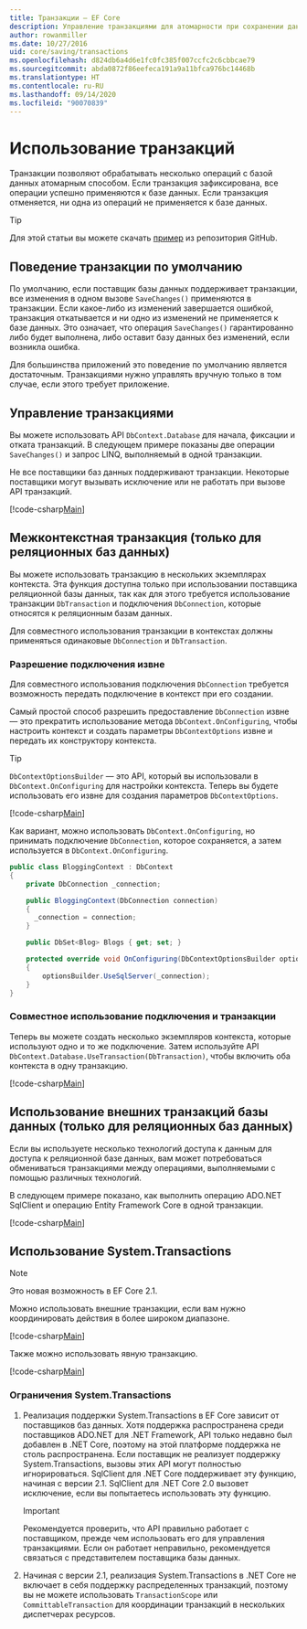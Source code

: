 ```yaml
---
title: Транзакции — EF Core
description: Управление транзакциями для атомарности при сохранении данных с помощью Entity Framework Core
author: rowanmiller
ms.date: 10/27/2016
uid: core/saving/transactions
ms.openlocfilehash: d824db6a4d6e1fc0fc385f007ccfc2c6cbbcae79
ms.sourcegitcommit: abda0872f86eefeca191a9a11bfca976bc14468b
ms.translationtype: HT
ms.contentlocale: ru-RU
ms.lasthandoff: 09/14/2020
ms.locfileid: "90070839"
---
```

# <a name="using-transactions"></a>Использование транзакций

Транзакции позволяют обрабатывать несколько операций с базой данных атомарным способом. Если транзакция зафиксирована, все операции успешно применяются к базе данных. Если транзакция отменяется, ни одна из операций не применяется к базе данных.

> [!TIP]  
> Для этой статьи вы можете скачать [пример](https://github.com/dotnet/EntityFramework.Docs/tree/master/samples/core/Saving/Transactions/) из репозитория GitHub.

## <a name="default-transaction-behavior"></a>Поведение транзакции по умолчанию

По умолчанию, если поставщик базы данных поддерживает транзакции, все изменения в одном вызове `SaveChanges()` применяются в транзакции. Если какое-либо из изменений завершается ошибкой, транзакция откатывается и ни одно из изменений не применяется к базе данных. Это означает, что операция `SaveChanges()` гарантированно либо будет выполнена, либо оставит базу данных без изменений, если возникла ошибка.

Для большинства приложений это поведение по умолчанию является достаточным. Транзакциями нужно управлять вручную только в том случае, если этого требует приложение.

## <a name="controlling-transactions"></a>Управление транзакциями

Вы можете использовать API `DbContext.Database` для начала, фиксации и отката транзакций. В следующем примере показаны две операции `SaveChanges()` и запрос LINQ, выполняемый в одной транзакции.

Не все поставщики баз данных поддерживают транзакции. Некоторые поставщики могут вызывать исключение или не работать при вызове API транзакций.

[!code-csharp[Main](../../../samples/core/Saving/Transactions/ControllingTransaction/Sample.cs?name=Transaction&highlight=3,17,18,19)]

## <a name="cross-context-transaction-relational-databases-only"></a>Межконтекстная транзакция (только для реляционных баз данных)

Вы можете использовать транзакцию в нескольких экземплярах контекста. Эта функция доступна только при использовании поставщика реляционной базы данных, так как для этого требуется использование транзакции `DbTransaction` и подключения `DbConnection`, которые относятся к реляционным базам данных.

Для совместного использования транзакции в контекстах должны применяться одинаковые `DbConnection` и `DbTransaction`.

### <a name="allow-connection-to-be-externally-provided"></a>Разрешение подключения извне

Для совместного использования подключения `DbConnection` требуется возможность передать подключение в контекст при его создании.

Самый простой способ разрешить предоставление `DbConnection` извне — это прекратить использование метода `DbContext.OnConfiguring`, чтобы настроить контекст и создать параметры `DbContextOptions` извне и передать их конструктору контекста.

> [!TIP]  
> `DbContextOptionsBuilder` — это API, который вы использовали в `DbContext.OnConfiguring` для настройки контекста. Теперь вы будете использовать его извне для создания параметров `DbContextOptions`.

[!code-csharp[Main](../../../samples/core/Saving/Transactions/SharingTransaction/Sample.cs?name=Context&highlight=3,4,5)]

Как вариант, можно использовать `DbContext.OnConfiguring`, но принимать подключение `DbConnection`, которое сохраняется, а затем используется в `DbContext.OnConfiguring`.

``` csharp
public class BloggingContext : DbContext
{
    private DbConnection _connection;

    public BloggingContext(DbConnection connection)
    {
      _connection = connection;
    }

    public DbSet<Blog> Blogs { get; set; }

    protected override void OnConfiguring(DbContextOptionsBuilder optionsBuilder)
    {
        optionsBuilder.UseSqlServer(_connection);
    }
}
```

### <a name="share-connection-and-transaction"></a>Совместное использование подключения и транзакции

Теперь вы можете создать несколько экземпляров контекста, которые используют одно и то же подключение. Затем используйте API `DbContext.Database.UseTransaction(DbTransaction)`, чтобы включить оба контекста в одну транзакцию.

[!code-csharp[Main](../../../samples/core/Saving/Transactions/SharingTransaction/Sample.cs?name=Transaction&highlight=1,2,3,7,16,23,24,25)]

## <a name="using-external-dbtransactions-relational-databases-only"></a>Использование внешних транзакций базы данных (только для реляционных баз данных)

Если вы используете несколько технологий доступа к данным для доступа к реляционной базе данных, вам может потребоваться обмениваться транзакциями между операциями, выполняемыми с помощью различных технологий.

В следующем примере показано, как выполнить операцию ADO.NET SqlClient и операцию Entity Framework Core в одной транзакции.

[!code-csharp[Main](../../../samples/core/Saving/Transactions/ExternalDbTransaction/Sample.cs?name=Transaction&highlight=4,10,21,26,27,28)]

## <a name="using-systemtransactions"></a>Использование System.Transactions

> [!NOTE]  
> Это новая возможность в EF Core 2.1.

Можно использовать внешние транзакции, если вам нужно координировать действия в более широком диапазоне.

[!code-csharp[Main](../../../samples/core/Saving/Transactions/AmbientTransaction/Sample.cs?name=Transaction&highlight=1,2,3,26,27,28)]

Также можно использовать явную транзакцию.

[!code-csharp[Main](../../../samples/core/Saving/Transactions/CommitableTransaction/Sample.cs?name=Transaction&highlight=1,15,28,29,30)]

### <a name="limitations-of-systemtransactions"></a>Ограничения System.Transactions  

1. Реализация поддержки System.Transactions в EF Core зависит от поставщиков баз данных. Хотя поддержка распространена среди поставщиков ADO.NET для .NET Framework, API только недавно был добавлен в .NET Core, поэтому на этой платформе поддержка не столь распространена. Если поставщик не реализует поддержку System.Transactions, вызовы этих API могут полностью игнорироваться. SqlClient для .NET Core поддерживает эту функцию, начиная с версии 2.1. SqlClient для .NET Core 2.0 вызовет исключение, если вы попытаетесь использовать эту функцию.

   > [!IMPORTANT]  
   > Рекомендуется проверить, что API правильно работает с поставщиком, прежде чем использовать его для управления транзакциями. Если он работает неправильно, рекомендуется связаться с представителем поставщика базы данных.

2. Начиная с версии 2.1, реализация System.Transactions в .NET Core не включает в себя поддержку распределенных транзакций, поэтому вы не можете использовать `TransactionScope` или `CommittableTransaction` для координации транзакций в нескольких диспетчерах ресурсов.
